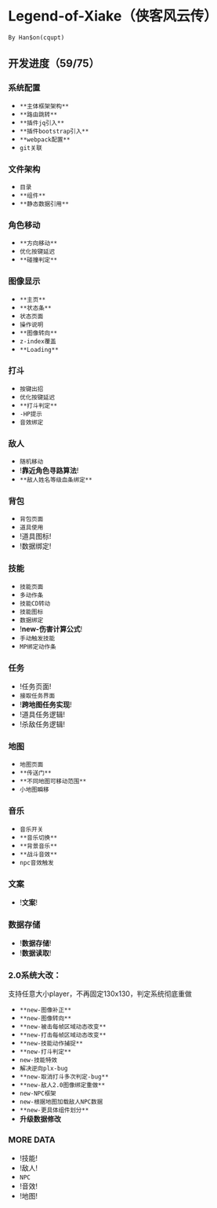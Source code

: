 # Legend-of-Xiake（侠客风云传）
```
By Han$on(cqupt)
```
## 开发进度（59/75）

### 系统配置
+ `**主体框架架构**`
+ `**路由跳转**`
+ `**插件jq引入**`
+ `**插件bootstrap引入**`
+ `**webpack配置**`
+ `git关联`

### 文件架构
+ `目录`
+ `**组件**`
+ `**静态数据引用**`

### 角色移动
+ `**方向移动**`
+ `优化按键延迟`
+ `**碰撞判定**`

### 图像显示
+ `**主页**`
+ `**状态条**`
+ `状态页面`
+ `操作说明`
+ `**图像转向**`
+ `z-index覆盖`
+ `**Loading**`

### 打斗
+ `按键出招`
+ `优化按键延迟`
+ `**打斗判定**`
+ `-HP提示`
+ `音效绑定`

### 敌人
+ `随机移动`
+ !**靠近角色寻路算法**!
+ `**敌人姓名等级血条绑定**`

### 背包
+ `背包页面`
+ `道具使用`
+ !道具图标!
+ !数据绑定!

### 技能
+ `技能页面`
+ `多动作条`
+ `技能CD转动`
+ `技能图标`
+ `数据绑定`
+ !**new-伤害计算公式**!
+ `手动触发技能`
+ `MP绑定动作条`

### 任务
+ !任务页面!
+ `接取任务界面`
+ !**跨地图任务实现**!
+ !道具任务逻辑!
+ !杀敌任务逻辑!

### 地图
+ `地图页面`
+ `**传送门**`
+ `**不同地图可移动范围**`
+ `小地图瞬移`

### 音乐
+ `音乐开关`
+ `**音乐切换**`
+ `**背景音乐**`
+ `**战斗音效**`
+ `npc音效触发`

### 文案
+ !**文案**!

### 数据存储
+ !**数据存储**!
+ !**数据读取**!

### 2.0系统大改：
支持任意大小player，不再固定130x130，判定系统彻底重做
+ `**new-图像补正**`
+ `**new-图像转向**`
+ `**new-被击每帧区域动态改变**`
+ `**new-打击每帧区域动态改变**`
+ `**new-技能动作捕捉**`
+ `**new-打斗判定**`
+ `new-技能特效`
+ `解决逆向plx-bug`
+ `**new-取消打斗多次判定-bug**`
+ `**new-敌人2.0图像绑定重做**`
+ `new-NPC框架`
+ `new-根据地图加载敌人NPC数据`
+ `**new-更具体组件划分**`
+ **升级数据修改**

### MORE DATA
+ !技能!
+ !敌人!
+ `NPC`
+ !音效!
+ !地图!